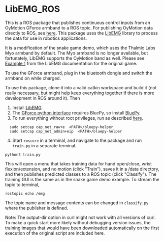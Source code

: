 ﻿# LibEMG_ROS
This is a ROS package that publishes continuous control inputs from an OyMotion GForce armband to a ROS topic. For publishing OyMotion data directly to ROS, see [here](https://github.com/oymotion/ros_gforce). This package uses the [LibEMG](https://libemg.github.io/libemg/index.html) library to process the data for use in robotics applications. 

It is a modification of the snake game demo, which uses the Thalmic Labs Myo armband by default. The Myo armband is no longer available, but fortunately, LibEMG supports the OyMotion band as well. Please see [Example 1](https://libemg.github.io/libemg/examples/snake_example/snake_example.html) from the LibEMG documentation for the original game.

To use the GForce armband, plug in the bluetooth dongle and switch the armband on while charged.

To use this package, clone it into a valid catkin workspace and build it (not really necessary, but might help keep everything together if there is more development in ROS around it). Then
1. Install [LibEMG](https://libemg.github.io/libemg/index.html).
2. The [GForce python interface](https://github.com/oymotion/gForceSDKPython) requires BluePy, so install [BluePy](https://github.com/IanHarvey/bluepy). 
3. To run everything without root privileges, run as described [here](https://github.com/IanHarvey/bluepy/issues/313#issuecomment-437939172).
```
  sudo setcap cap_net_raw+e  <PATH>/bluepy-helper
  sudo setcap cap_net_admin+eip  <PATH>/bluepy-helper
```
4. Start `roscore` in a terminal, and navigate to the package and run `train.py` in a separate terminal.
```
python3 train.py
```

This will open a menu that takes training data for hand open/close, wrist flexion/extension, and no motion (click "Train"), saves it in a /data directory, and then publishes predicted classes to a ROS topic (click "Classify"). The training GUI is the same as in the snake game demo example. To stream the topic to terminal, 
``` 
rostopic echo /emg
```

The topic name and message contents can be changed in `classify.py` where the publisher is defined.

Note: The output-dir option in curl might not work with all versions of curl. To make a quick start more likely without debugging version issues, the training images that would have been downloaded automatically on the first execution of the original script are included here.

